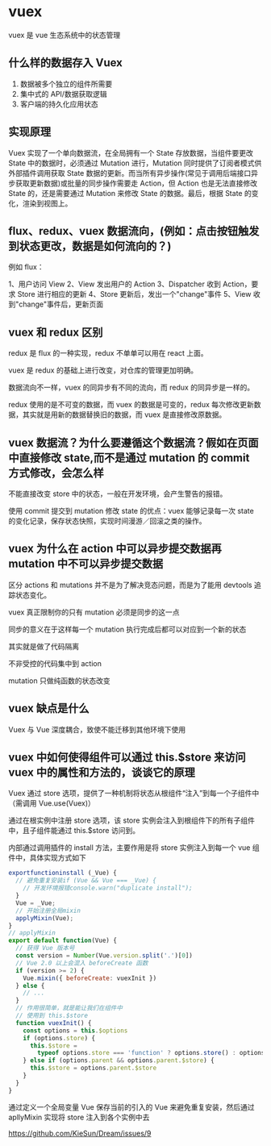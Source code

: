 # vuex

vuex 是 vue 生态系统中的状态管理

## 什么样的数据存入 Vuex

1. 数据被多个独立的组件所需要
2. 集中式的 API/数据获取逻辑
3. 客户端的持久化应用状态

## 实现原理

Vuex 实现了一个单向数据流，在全局拥有一个 State 存放数据，当组件要更改 State 中的数据时，必须通过 Mutation 进行，Mutation 同时提供了订阅者模式供外部插件调用获取 State 数据的更新。而当所有异步操作(常见于调用后端接口异步获取更新数据)或批量的同步操作需要走 Action，但 Action 也是无法直接修改 State 的，还是需要通过 Mutation 来修改 State 的数据。最后，根据 State 的变化，渲染到视图上。

## flux、redux、vuex 数据流向，(例如：点击按钮触发到状态更改，数据是如何流向的？)

例如 flux：

1、用户访问 View
2、View 发出用户的 Action
3、Dispatcher 收到 Action，要求 Store 进行相应的更新
4、Store 更新后，发出一个"change"事件
5、View 收到"change"事件后，更新页面

## vuex 和 redux 区别

redux 是 flux 的一种实现，redux 不单单可以用在 react 上面。

vuex 是 redux 的基础上进行改变，对仓库的管理更加明确。

数据流向不一样，vuex 的同异步有不同的流向，而 redux 的同异步是一样的。

redux 使用的是不可变的数据，而 vuex 的数据是可变的，redux 每次修改更新数据，其实就是用新的数据替换旧的数据，而 vuex 是直接修改原数据。

## vuex 数据流？为什么要遵循这个数据流？假如在页面中直接修改 state,而不是通过 mutation 的 commit 方式修改，会怎么样

不能直接改变 store 中的状态，一般在开发环境，会产生警告的报错。

使用 commit 提交到 mutation 修改 state 的优点：vuex 能够记录每一次 state 的变化记录，保存状态快照，实现时间漫游／回滚之类的操作。

## vuex 为什么在 action 中可以异步提交数据再 mutation 中不可以异步提交数据

区分 actions 和 mutations 并不是为了解决竞态问题，而是为了能用 devtools 追踪状态变化。

vuex 真正限制你的只有 mutation 必须是同步的这一点

同步的意义在于这样每一个 mutation 执行完成后都可以对应到一个新的状态

其实就是做了代码隔离

不非受控的代码集中到 action

mutation 只做纯函数的状态改变

## vuex 缺点是什么

Vuex 与 Vue 深度耦合，致使不能迁移到其他环境下使用

## vuex 中如何使得组件可以通过 this.\$store 来访问 vuex 中的属性和方法的，谈谈它的原理

Vuex 通过 store 选项，提供了一种机制将状态从根组件“注入”到每一个子组件中（需调用 Vue.use(Vuex)）

通过在根实例中注册 store 选项，该 store 实例会注入到根组件下的所有子组件中，且子组件能通过 this.\$store 访问到。

内部通过调用插件的 install 方法，主要作用是将 store 实例注入到每一个 vue 组件中，具体实现方式如下

```js
exportfunctioninstall (_Vue) {
  // 避免重复安装if (Vue && Vue === _Vue) {
    // 开发环境报错console.warn("duplicate install");
  }
  Vue = _Vue;
  // 开始注册全局mixin
  applyMixin(Vue);
}
// applyMixin
export default function(Vue) {
  // 获得 Vue 版本号
  const version = Number(Vue.version.split('.')[0])
  // Vue 2.0 以上会混入 beforeCreate 函数
  if (version >= 2) {
    Vue.mixin({ beforeCreate: vuexInit })
  } else {
    // ...
  }
  // 作用很简单，就是能让我们在组件中
  // 使用到 this.$store
  function vuexInit() {
    const options = this.$options
    if (options.store) {
      this.$store =
        typeof options.store === 'function' ? options.store() : options.store
    } else if (options.parent && options.parent.$store) {
      this.$store = options.parent.$store
    }
  }
}
```

通过定义一个全局变量 Vue 保存当前的引入的 Vue 来避免重复安装，然后通过 apllyMixin 实现将 store 注入到各个实例中去

https://github.com/KieSun/Dream/issues/9
